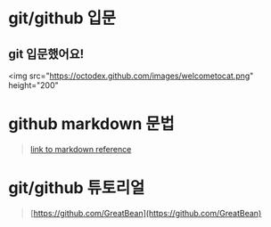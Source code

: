 # git/github 입문
## git 입문했어요!
<img src="https://octodex.github.com/images/welcometocat.png" height="200"


# github markdown 문법
>[link to markdown reference](https://guides.github.com/features/mastering-markdown/)



 
# git/github 튜토리얼
>[https://github.com/GreatBean](https://github.com/GreatBean)
